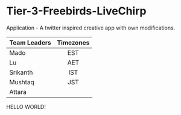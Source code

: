 # Tier-3-Freebirds-LiveChirp

Application - A twitter inspired creative app with own modifications.


| Team Leaders    | Timezones   |
| --------------- |:-----------:|
| Mado            | EST         | 
| Lu              | AET         |  
| Srikanth        | IST         | 
| Mushtaq         | JST         |
| Attara          |             |

HELLO WORLD! 